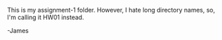 This is my assignment-1 folder. However, I hate long directory names,
so, I'm calling it HW01 instead.

-James
